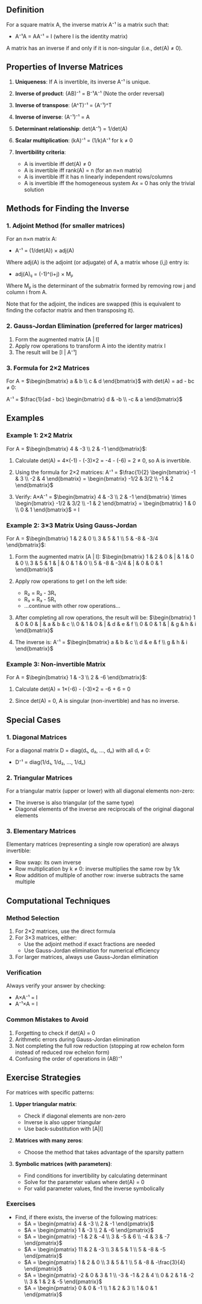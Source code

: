 ---
---


## Definition

For a square matrix A, the inverse matrix A⁻¹ is a matrix such that:
- A⁻¹A = AA⁻¹ = I (where I is the identity matrix)

A matrix has an inverse if and only if it is non-singular (i.e., det(A) ≠ 0).

## Properties of Inverse Matrices

1. **Uniqueness**: If A is invertible, its inverse A⁻¹ is unique.

2. **Inverse of product**: (AB)⁻¹ = B⁻¹A⁻¹ (Note the order reversal)

3. **Inverse of transpose**: (A^T)⁻¹ = (A⁻¹)^T

4. **Inverse of inverse**: (A⁻¹)⁻¹ = A

5. **Determinant relationship**: det(A⁻¹) = 1/det(A)

6. **Scalar multiplication**: (kA)⁻¹ = (1/k)A⁻¹ for k ≠ 0

7. **Invertibility criteria**:
   - A is invertible iff det(A) ≠ 0
   - A is invertible iff rank(A) = n (for an n×n matrix)
   - A is invertible iff it has n linearly independent rows/columns
   - A is invertible iff the homogeneous system Ax = 0 has only the trivial solution

## Methods for Finding the Inverse

### 1. Adjoint Method (for smaller matrices)

For an n×n matrix A:
- A⁻¹ = (1/det(A)) × adj(A)

Where adj(A) is the adjoint (or adjugate) of A, a matrix whose (i,j) entry is:
- adj(A)ᵢⱼ = (-1)^(i+j) × Mⱼᵢ

Where Mⱼᵢ is the determinant of the submatrix formed by removing row j and column i from A.

Note that for the adjoint, the indices are swapped (this is equivalent to finding the cofactor matrix and then transposing it).

### 2. Gauss-Jordan Elimination (preferred for larger matrices)

1. Form the augmented matrix [A | I]
2. Apply row operations to transform A into the identity matrix I
3. The result will be [I | A⁻¹]

### 3. Formula for 2×2 Matrices

For A = $\begin{bmatrix} a & b \\ c & d \end{bmatrix}$ with det(A) = ad - bc ≠ 0:

A⁻¹ = $\frac{1}{ad - bc} \begin{bmatrix} d & -b \\ -c & a \end{bmatrix}$

## Examples

### Example 1: 2×2 Matrix

For A = $\begin{bmatrix} 4 & -3 \\ 2 & -1 \end{bmatrix}$:

1. Calculate det(A) = 4×(-1) - (-3)×2 = -4 - (-6) = 2 ≠ 0, so A is invertible.

2. Using the formula for 2×2 matrices:
   A⁻¹ = $\frac{1}{2} \begin{bmatrix} -1 & 3 \\ -2 & 4 \end{bmatrix} = \begin{bmatrix} -1/2 & 3/2 \\ -1 & 2 \end{bmatrix}$

3. Verify: A×A⁻¹ = $\begin{bmatrix} 4 & -3 \\ 2 & -1 \end{bmatrix} \times \begin{bmatrix} -1/2 & 3/2 \\ -1 & 2 \end{bmatrix} = \begin{bmatrix} 1 & 0 \\ 0 & 1 \end{bmatrix}$ = I

### Example 2: 3×3 Matrix Using Gauss-Jordan

For A = $\begin{bmatrix} 1 & 2 & 0 \\ 3 & 5 & 1 \\ 5 & -8 & -3/4 \end{bmatrix}$:

1. Form the augmented matrix [A | I]:
   $\begin{bmatrix} 1 & 2 & 0 & | & 1 & 0 & 0 \\ 3 & 5 & 1 & | & 0 & 1 & 0 \\ 5 & -8 & -3/4 & | & 0 & 0 & 1 \end{bmatrix}$

2. Apply row operations to get I on the left side:
   - R₂ = R₂ - 3R₁
   - R₃ = R₃ - 5R₁
   - ...continue with other row operations...

3. After completing all row operations, the result will be:
   $\begin{bmatrix} 1 & 0 & 0 & | & a & b & c \\ 0 & 1 & 0 & | & d & e & f \\ 0 & 0 & 1 & | & g & h & i \end{bmatrix}$

4. The inverse is:
   A⁻¹ = $\begin{bmatrix} a & b & c \\ d & e & f \\ g & h & i \end{bmatrix}$

### Example 3: Non-invertible Matrix

For A = $\begin{bmatrix} 1 & -3 \\ 2 & -6 \end{bmatrix}$:

1. Calculate det(A) = 1×(-6) - (-3)×2 = -6 + 6 = 0

2. Since det(A) = 0, A is singular (non-invertible) and has no inverse.

## Special Cases

### 1. Diagonal Matrices

For a diagonal matrix D = diag(d₁, d₂, ..., dₙ) with all dᵢ ≠ 0:
- D⁻¹ = diag(1/d₁, 1/d₂, ..., 1/dₙ)

### 2. Triangular Matrices

For a triangular matrix (upper or lower) with all diagonal elements non-zero:
- The inverse is also triangular (of the same type)
- Diagonal elements of the inverse are reciprocals of the original diagonal elements

### 3. Elementary Matrices

Elementary matrices (representing a single row operation) are always invertible:
- Row swap: its own inverse
- Row multiplication by k ≠ 0: inverse multiplies the same row by 1/k
- Row addition of multiple of another row: inverse subtracts the same multiple

## Computational Techniques

### Method Selection

1. For 2×2 matrices, use the direct formula
2. For 3×3 matrices, either:
   - Use the adjoint method if exact fractions are needed
   - Use Gauss-Jordan elimination for numerical efficiency
3. For larger matrices, always use Gauss-Jordan elimination

### Verification

Always verify your answer by checking:
- A×A⁻¹ = I
- A⁻¹×A = I

### Common Mistakes to Avoid

1. Forgetting to check if det(A) = 0
2. Arithmetic errors during Gauss-Jordan elimination
3. Not completing the full row reduction (stopping at row echelon form instead of reduced row echelon form)
4. Confusing the order of operations in (AB)⁻¹

## Exercise Strategies

For matrices with specific patterns:

1. **Upper triangular matrix**:
   - Check if diagonal elements are non-zero
   - Inverse is also upper triangular
   - Use back-substitution with [A|I]

2. **Matrices with many zeros**:
   - Choose the method that takes advantage of the sparsity pattern

3. **Symbolic matrices (with parameters)**:
   - Find conditions for invertibility by calculating determinant
   - Solve for the parameter values where det(A) = 0
   - For valid parameter values, find the inverse symbolically
### Exercises

- Find, if there exists, the inverse of the following matrices:
  - $A = \begin{pmatrix} 4 & -3 \\ 2 & -1 \end{pmatrix}$
  - $A = \begin{pmatrix} 1 & -3 \\ 2 & -6 \end{pmatrix}$
  - $A = \begin{pmatrix} -1 & 2 & -4 \\ 3 & -5 & 6 \\ -4 & 3 & -7 \end{pmatrix}$
  - $A = \begin{pmatrix} 11 & 2 & -3 \\ 3 & 5 & 1 \\ 5 & -8 & -5 \end{pmatrix}$
  - $A = \begin{pmatrix} 1 & 2 & 0 \\ 3 & 5 & 1 \\ 5 & -8 & -\frac{3}{4} \end{pmatrix}$
  - $A = \begin{pmatrix} -2 & 0 & 3 & 1 \\ -3 & -1 & 2 & 4 \\ 0 & 2 & 1 & -2 \\ 3 & 1 & 2 & -5 \end{pmatrix}$
  - $A = \begin{pmatrix} 0 & 0 & -1 \\ 1 & 2 & 3 \\ 1 & 0 & 1 \end{pmatrix}$